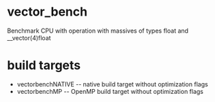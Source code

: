 # vector_bench
Benchmark CPU with operation with massives of types float and __vector(4)float

# build targets

- vectorbenchNATIVE	-- native	build target without optimization flags
- vectorbenchMP		-- OpenMP 	build target without optimization flags